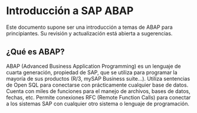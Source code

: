 # Introducción a SAP ABAP

Este documento supone ser una introducción a temas de ABAP para principiantes.
Su revisión y actualización está abierta a sugerencias.

## ¿Qué es ABAP?

ABAP (Advanced Business Application Programming) es un lenguaje de cuarta generación, propiedad de SAP, que se utiliza para programar la mayoría de sus productos (R/3, mySAP Business suite...). Utiliza sentencias de Open SQL para conectarse con prácticamente cualquier base de datos. Cuenta con miles de funciones para el manejo de archivos, bases de datos, fechas, etc. Permite conexiones RFC (Remote Function Calls) para conectar a los sistemas SAP con cualquier otro sistema o lenguaje de programación. 